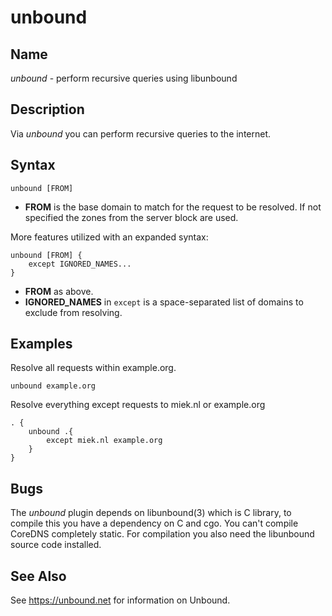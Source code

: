 # unbound

## Name

*unbound* - perform recursive queries using libunbound

## Description

Via *unbound* you can perform recursive queries to the internet.

## Syntax

~~~
unbound [FROM]
~~~

* **FROM** is the base domain to match for the request to be resolved. If not specified the zones
  from the server block are used.

More features utilized with an expanded syntax:

~~~
unbound [FROM] {
    except IGNORED_NAMES...
}
~~~

* **FROM** as above.
* **IGNORED_NAMES** in `except` is a space-separated list of domains to exclude from resolving.

## Examples

Resolve all requests within example.org.

~~~
unbound example.org
~~~

Resolve everything except requests to miek.nl or example.org

~~~ corefile
. {
    unbound .{
        except miek.nl example.org
    }
}
~~~

## Bugs

The *unbound* plugin depends on libunbound(3) which is C library, to compile this you have
a dependency on C and cgo. You can't compile CoreDNS completely static. For compilation you
also need the libunbound source code installed.

## See Also

See <https://unbound.net> for information on Unbound.
